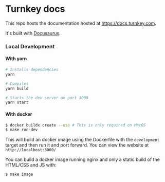 # Turnkey docs

This repo hosts the documentation hosted at https://docs.turnkey.com.

It's built with [Docusaurus](https://docusaurus.io/).

### Local Development

#### With yarn

```sh
# Installs dependencies
yarn

# Compiles
yarn build

# Starts the dev server on port 3000
yarn start
```

#### With docker

```sh
$ docker buildx create --use # This is only required on MacOS
$ make run-dev
```

This will build an docker image using the Dockerfile with the `development` target and then run it and port forward.
You can view the website at `http://localhost:3000/`

You can build a docker image running nginx and only a static build of the HTML/CSS and JS with:

```sh
$ make image
```